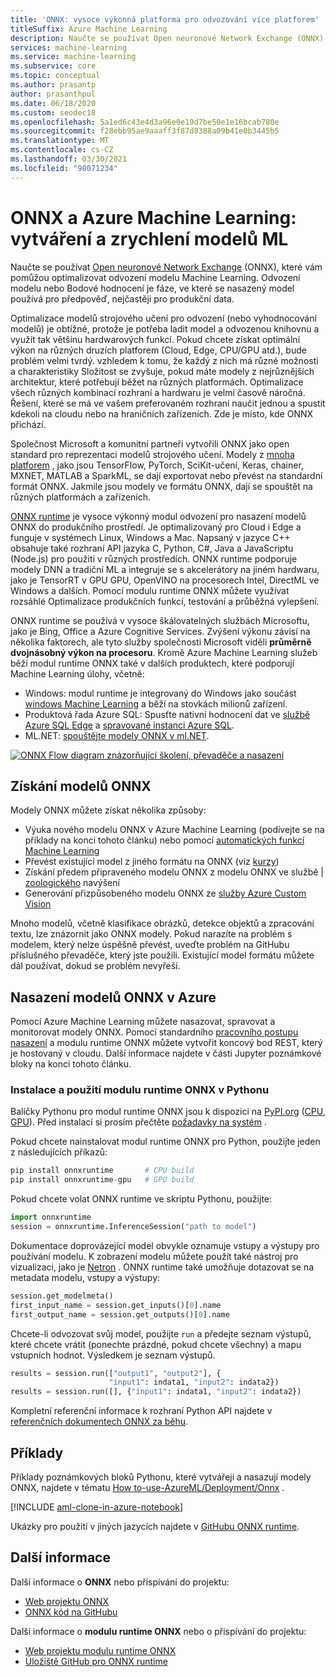 ```yaml
---
title: 'ONNX: vysoce výkonná platforma pro odvozování více platforem'
titleSuffix: Azure Machine Learning
description: Naučte se používat Open neuronové Network Exchange (ONNX), které vám pomůžou optimalizovat odvození modelu Machine Learning.
services: machine-learning
ms.service: machine-learning
ms.subservice: core
ms.topic: conceptual
ms.author: prasantp
author: prasanthpul
ms.date: 06/18/2020
ms.custom: seodec18
ms.openlocfilehash: 5a1ed6c43e4d3a96e0e19d7be50e1e16bcab780e
ms.sourcegitcommit: f28ebb95ae9aaaff3f87d8388a09b41e0b3445b5
ms.translationtype: MT
ms.contentlocale: cs-CZ
ms.lasthandoff: 03/30/2021
ms.locfileid: "98071234"
---
```

# <a name="onnx-and-azure-machine-learning-create-and-accelerate-ml-models"></a>ONNX a Azure Machine Learning: vytváření a zrychlení modelů ML

Naučte se používat [Open neuronové Network Exchange](https://onnx.ai) (ONNX), které vám pomůžou optimalizovat odvození modelu Machine Learning. Odvození modelu nebo Bodové hodnocení je fáze, ve které se nasazený model používá pro předpověď, nejčastěji pro produkční data. 

Optimalizace modelů strojového učení pro odvození (nebo vyhodnocování modelů) je obtížné, protože je potřeba ladit model a odvozenou knihovnu a využít tak většinu hardwarových funkcí. Pokud chcete získat optimální výkon na různých druzích platforem (Cloud, Edge, CPU/GPU atd.), bude problém velmi tvrdý. vzhledem k tomu, že každý z nich má různé možnosti a charakteristiky Složitost se zvyšuje, pokud máte modely z nejrůznějších architektur, které potřebují běžet na různých platformách. Optimalizace všech různých kombinací rozhraní a hardwaru je velmi časově náročná. Řešení, které se má ve vašem preferovaném rozhraní naučit jednou a spustit kdekoli na cloudu nebo na hraničních zařízeních. Zde je místo, kde ONNX přichází.

Společnost Microsoft a komunitní partneři vytvořili ONNX jako open standard pro reprezentaci modelů strojového učení. Modely z [mnoha platforem](https://onnx.ai/supported-tools) , jako jsou TensorFlow, PyTorch, SciKit-učení, Keras, chainer, MXNET, MATLAB a SparkML, se dají exportovat nebo převést na standardní formát ONNX. Jakmile jsou modely ve formátu ONNX, dají se spouštět na různých platformách a zařízeních.

[ONNX runtime](https://onnxruntime.ai) je vysoce výkonný modul odvození pro nasazení modelů ONNX do produkčního prostředí. Je optimalizovaný pro Cloud i Edge a funguje v systémech Linux, Windows a Mac. Napsaný v jazyce C++ obsahuje také rozhraní API jazyka C, Python, C#, Java a JavaScriptu (Node.js) pro použití v různých prostředích. ONNX runtime podporuje modely DNN a tradiční ML a integruje se s akcelerátory na jiném hardwaru, jako je TensorRT v GPU GPU, OpenVINO na procesorech Intel, DirectML ve Windows a dalších. Pomocí modulu runtime ONNX můžete využívat rozsáhlé Optimalizace produkčních funkcí, testování a průběžná vylepšení.

ONNX runtime se používá v vysoce škálovatelných službách Microsoftu, jako je Bing, Office a Azure Cognitive Services. Zvýšení výkonu závisí na několika faktorech, ale tyto služby společnosti Microsoft viděli __průměrně dvojnásobný výkon na procesoru__. Kromě Azure Machine Learning služeb běží modul runtime ONNX také v dalších produktech, které podporují Machine Learning úlohy, včetně:
+ Windows: modul runtime je integrovaný do Windows jako součást [windows Machine Learning](/windows/ai/windows-ml/) a běží na stovkách milionů zařízení. 
+ Produktová řada Azure SQL: Spusťte nativní hodnocení dat ve [službě Azure SQL Edge](../azure-sql-edge/onnx-overview.md) a [spravované instanci Azure SQL](../azure-sql/managed-instance/machine-learning-services-overview.md).
+ ML.NET: [spouštějte modely ONNX v ml.NET](/dotnet/machine-learning/tutorials/object-detection-onnx).


[![ONNX Flow diagram znázorňující školení, převaděče a nasazení](./media/concept-onnx/onnx.png)](././media/concept-onnx/onnx.png#lightbox)

## <a name="get-onnx-models"></a>Získání modelů ONNX

Modely ONNX můžete získat několika způsoby:
+ Výuka nového modelu ONNX v Azure Machine Learning (podívejte se na příklady na konci tohoto článku) nebo pomocí [automatických funkcí Machine Learning](concept-automated-ml.md#automl--onnx)
+ Převést existující model z jiného formátu na ONNX (viz [kurzy](https://github.com/onnx/tutorials)) 
+ Získání předem připraveného modelu ONNX z modelu ONNX ve službě | [zoologického](https://github.com/onnx/models) navýšení
+ Generování přizpůsobeného modelu ONNX ze [služby Azure Custom Vision](../cognitive-services/custom-vision-service/index.yml) 

Mnoho modelů, včetně klasifikace obrázků, detekce objektů a zpracování textu, lze znázornit jako ONNX modely. Pokud narazíte na problém s modelem, který nelze úspěšně převést, uveďte problém na GitHubu příslušného převaděče, který jste použili. Existující model formátu můžete dál používat, dokud se problém nevyřeší.

## <a name="deploy-onnx-models-in-azure"></a>Nasazení modelů ONNX v Azure

Pomocí Azure Machine Learning můžete nasazovat, spravovat a monitorovat modely ONNX. Pomocí standardního [pracovního postupu nasazení](concept-model-management-and-deployment.md) a modulu runtime ONNX můžete vytvořit koncový bod REST, který je hostovaný v cloudu. Další informace najdete v části Jupyter poznámkové bloky na konci tohoto článku. 

### <a name="install-and-use-onnx-runtime-with-python"></a>Instalace a použití modulu runtime ONNX v Pythonu

Balíčky Pythonu pro modul runtime ONNX jsou k dispozici na [PyPI.org](https://pypi.org) ([CPU](https://pypi.org/project/onnxruntime), [GPU](https://pypi.org/project/onnxruntime-gpu)). Před instalací si prosím přečtěte [požadavky na systém](https://github.com/Microsoft/onnxruntime#system-requirements) . 

 Pokud chcete nainstalovat modul runtime ONNX pro Python, použijte jeden z následujících příkazů: 
```python   
pip install onnxruntime       # CPU build
pip install onnxruntime-gpu   # GPU build
```

Pokud chcete volat ONNX runtime ve skriptu Pythonu, použijte:    
```python
import onnxruntime
session = onnxruntime.InferenceSession("path to model")
```

Dokumentace doprovázející model obvykle oznamuje vstupy a výstupy pro používání modelu. K zobrazení modelu můžete použít také nástroj pro vizualizaci, jako je [Netron](https://github.com/lutzroeder/Netron) . ONNX runtime také umožňuje dotazovat se na metadata modelu, vstupy a výstupy:    
```python
session.get_modelmeta()
first_input_name = session.get_inputs()[0].name
first_output_name = session.get_outputs()[0].name
```

Chcete-li odvozovat svůj model, použijte `run` a předejte seznam výstupů, které chcete vrátit (ponechte prázdné, pokud chcete všechny) a mapu vstupních hodnot. Výsledkem je seznam výstupů.  
```python
results = session.run(["output1", "output2"], {
                      "input1": indata1, "input2": indata2})
results = session.run([], {"input1": indata1, "input2": indata2})
```

Kompletní referenční informace k rozhraní Python API najdete v [referenčních dokumentech ONNX za běhu](https://aka.ms/onnxruntime-python).    

## <a name="examples"></a>Příklady
Příklady poznámkových bloků Pythonu, které vytvářejí a nasazují modely ONNX, najdete v tématu [How to-use-AzureML/Deployment/Onnx](https://github.com/Azure/MachineLearningNotebooks/blob/master/how-to-use-azureml/deployment/onnx) .

[!INCLUDE [aml-clone-in-azure-notebook](../../includes/aml-clone-for-examples.md)]

Ukázky pro použití v jiných jazycích najdete v [GitHubu ONNX runtime](https://github.com/microsoft/onnxruntime/tree/master/samples).

## <a name="more-info"></a>Další informace

Další informace o **ONNX** nebo přispívání do projektu:
+ [Web projektu ONNX](https://onnx.ai)
+ [ONNX kód na GitHubu](https://github.com/onnx/onnx)

Další informace o **modulu runtime ONNX** nebo o přispívání do projektu:
+ [Web projektu modulu runtime ONNX](https://onnxruntime.ai)
+ [Úložiště GitHub pro ONNX runtime](https://github.com/Microsoft/onnxruntime)
